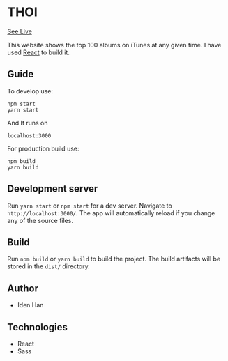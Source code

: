 # THOI

[See Live](https://idenhan.github.io/top-100-of-itunes/)

This website shows the top 100 albums on iTunes at any given time. I have used [React](https://reactjs.org) to build it.

## Guide

To develop use:

```text
npm start
yarn start
```

And It runs on

```text
localhost:3000
```

For production build use:

```text
npm build
yarn build
```

## Development server

Run `yarn start` or `npm start` for a dev server. Navigate to `http://localhost:3000/`. The app will automatically reload if you change any of the source files.

## Build

Run `npm build` or `yarn build` to build the project. The build artifacts will be stored in the `dist/` directory.

## Author

- Iden Han

## Technologies

- React
- Sass
